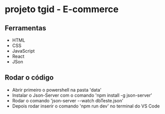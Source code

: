# projeto tgid - E-commerce

## Ferramentas
 - HTML
 - CSS
 - JavaScript
 - React
 - JSon

## Rodar o código
 - Abrir primeiro o powershell na pasta 'data'
 - Instalar o Json-Server com o comando 'npm install -g json-server'
 - Rodar o comando 'json-server --watch dbTeste.json'
 - Depois rodar inserir o comando 'npm run dev' no terminal do VS Code
